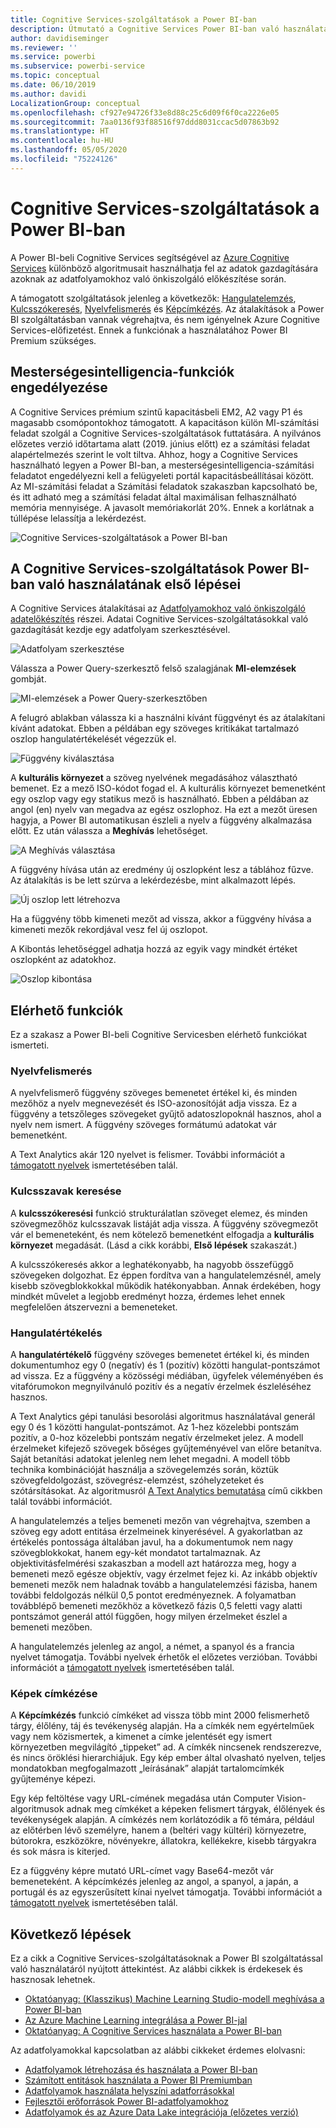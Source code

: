 ```yaml
---
title: Cognitive Services-szolgáltatások a Power BI-ban
description: Útmutató a Cognitive Services Power BI-ban való használatához
author: davidiseminger
ms.reviewer: ''
ms.service: powerbi
ms.subservice: powerbi-service
ms.topic: conceptual
ms.date: 06/10/2019
ms.author: davidi
LocalizationGroup: conceptual
ms.openlocfilehash: cf927e94726f33e8d88c25c6d09f6f0ca2226e05
ms.sourcegitcommit: 7aa0136f93f88516f97ddd8031ccac5d07863b92
ms.translationtype: HT
ms.contentlocale: hu-HU
ms.lasthandoff: 05/05/2020
ms.locfileid: "75224126"
---
```

# <a name="cognitive-services-in-power-bi"></a>Cognitive Services-szolgáltatások a Power BI-ban 

A Power BI-beli Cognitive Services segítségével az [Azure Cognitive Services](https://azure.microsoft.com/services/cognitive-services/) különböző algoritmusait használhatja fel az adatok gazdagítására azoknak az adatfolyamokhoz való önkiszolgáló előkészítése során.

A támogatott szolgáltatások jelenleg a következők: [Hangulatelemzés](https://docs.microsoft.com/azure/cognitive-services/text-analytics/how-tos/text-analytics-how-to-sentiment-analysis), [Kulcsszókeresés](https://docs.microsoft.com/azure/cognitive-services/text-analytics/how-tos/text-analytics-how-to-keyword-extraction), [Nyelvfelismerés](https://docs.microsoft.com/azure/cognitive-services/text-analytics/how-tos/text-analytics-how-to-language-detection) és [Képcímkézés](https://docs.microsoft.com/azure/cognitive-services/computer-vision/concept-tagging-images). Az átalakítások a Power BI szolgáltatásban vannak végrehajtva, és nem igényelnek Azure Cognitive Services-előfizetést. Ennek a funkciónak a használatához Power BI Premium szükséges.

## <a name="enabling-ai-features"></a>**Mesterségesintelligencia-funkciók engedélyezése**

A Cognitive Services prémium szintű kapacitásbeli EM2, A2 vagy P1 és magasabb csomópontokhoz támogatott. A kapacitáson külön MI-számítási feladat szolgál a Cognitive Services-szolgáltatások futtatására. A nyilvános előzetes verzió időtartama alatt (2019. június előtt) ez a számítási feladat alapértelmezés szerint le volt tiltva. Ahhoz, hogy a Cognitive Services használható legyen a Power BI-ban, a mesterségesintelligencia-számítási feladatot engedélyezni kell a felügyeleti portál kapacitásbeállításai között. Az MI-számítási feladat a Számítási feladatok szakaszban kapcsolható be, és itt adható meg a számítási feladat által maximálisan felhasználható memória mennyisége. A javasolt memóriakorlát 20%. Ennek a korlátnak a túllépése lelassítja a lekérdezést.

![Cognitive Services-szolgáltatások a Power BI-ban](media/service-cognitive-services/cognitive-services_01.png)

## <a name="getting-started-with-cognitive-services-in-power-bi"></a>**A Cognitive Services-szolgáltatások Power BI-ban való használatának első lépései**

A Cognitive Services átalakításai az [Adatfolyamokhoz való önkiszolgáló adatelőkészítés](https://powerbi.microsoft.com/blog/introducing-power-bi-data-prep-wtih-dataflows/) részei. Adatai Cognitive Services-szolgáltatásokkal való gazdagítását kezdje egy adatfolyam szerkesztésével.

![Adatfolyam szerkesztése](media/service-cognitive-services/cognitive-services_02.png)

Válassza a Power Query-szerkesztő felső szalagjának **MI-elemzések** gombját.

![MI-elemzések a Power Query-szerkesztőben](media/service-cognitive-services/cognitive-services_03.png)

A felugró ablakban válassza ki a használni kívánt függvényt és az átalakítani kívánt adatokat. Ebben a példában egy szöveges kritikákat tartalmazó oszlop hangulatértékelését végezzük el.

![Függvény kiválasztása](media/service-cognitive-services/cognitive-services_04.png)

A **kulturális környezet** a szöveg nyelvének megadásához választható bemenet. Ez a mező ISO-kódot fogad el. A kulturális környezet bemenetként egy oszlop vagy egy statikus mező is használható. Ebben a példában az angol (en) nyelv van megadva az egész oszlophoz. Ha ezt a mezőt üresen hagyja, a Power BI automatikusan észleli a nyelv a függvény alkalmazása előtt. Ez után válassza a **Meghívás** lehetőséget.

![A Meghívás választása](media/service-cognitive-services/cognitive-services_05.png)

A függvény hívása után az eredmény új oszlopként lesz a táblához fűzve. Az átalakítás is be lett szúrva a lekérdezésbe, mint alkalmazott lépés.

![Új oszlop lett létrehozva](media/service-cognitive-services/cognitive-services_06.png)

Ha a függvény több kimeneti mezőt ad vissza, akkor a függvény hívása a kimeneti mezők rekordjával vesz fel új oszlopot.

A Kibontás lehetőséggel adhatja hozzá az egyik vagy mindkét értéket oszlopként az adatokhoz.

![Oszlop kibontása](media/service-cognitive-services/cognitive-services_07.png)

## <a name="available-functions"></a>**Elérhető funkciók**

Ez a szakasz a Power BI-beli Cognitive Servicesben elérhető funkciókat ismerteti.

### <a name="detect-language"></a>**Nyelvfelismerés**

A nyelvfelismerő függvény szöveges bemenetet értékel ki, és minden mezőhöz a nyelv megnevezését és ISO-azonosítóját adja vissza. Ez a függvény a tetszőleges szövegeket gyűjtő adatoszlopoknál hasznos, ahol a nyelv nem ismert. A függvény szöveges formátumú adatokat vár bemenetként.

A Text Analytics akár 120 nyelvet is felismer. További információt a [támogatott nyelvek](https://docs.microsoft.com/azure/cognitive-services/text-analytics/text-analytics-supported-languages) ismertetésében talál.

### <a name="extract-key-phrases"></a>**Kulcsszavak keresése**

A **kulcsszókeresési** funkció strukturálatlan szöveget elemez, és minden szövegmezőhöz kulcsszavak listáját adja vissza. A függvény szövegmezőt vár el bemeneteként, és nem kötelező bemenetként elfogadja a **kulturális környezet** megadását. (Lásd a cikk korábbi, **Első lépések** szakaszát.)

A kulcsszókeresés akkor a leghatékonyabb, ha nagyobb összefüggő szövegeken dolgozhat. Ez éppen fordítva van a hangulatelemzésnél, amely kisebb szövegblokkokkal működik hatékonyabban. Annak érdekében, hogy mindkét művelet a legjobb eredményt hozza, érdemes lehet ennek megfelelően átszervezni a bemeneteket.

### <a name="score-sentiment"></a>**Hangulatértékelés**

A **hangulatértékelő** függvény szöveges bemenetet értékel ki, és minden dokumentumhoz egy 0 (negatív) és 1 (pozitív) közötti hangulat-pontszámot ad vissza. Ez a függvény a közösségi médiában, ügyfelek véleményében és vitafórumokon megnyilvánuló pozitív és a negatív érzelmek észleléséhez hasznos.

A Text Analytics gépi tanulási besorolási algoritmus használatával generál egy 0 és 1 közötti hangulat-pontszámot. Az 1-hez közelebbi pontszám pozitív, a 0-hoz közelebbi pontszám negatív érzelmeket jelez. A modell érzelmeket kifejező szövegek bőséges gyűjteményével van előre betanítva. Saját betanítási adatokat jelenleg nem lehet megadni. A modell több technika kombinációját használja a szövegelemzés során, köztük szövegfeldolgozást, szövegrész-elemzést, szóhelyzeteket és szótársításokat. Az algoritmusról [A Text Analytics bemutatása](https://blogs.technet.microsoft.com/machinelearning/2015/04/08/introducing-text-analytics-in-the-azure-ml-marketplace/) című cikkben talál további információt.

A hangulatelemzés a teljes bemeneti mezőn van végrehajtva, szemben a szöveg egy adott entitása érzelmeinek kinyerésével. A gyakorlatban az értékelés pontossága általában javul, ha a dokumentumok nem nagy szövegblokkokat, hanem egy-két mondatot tartalmaznak. Az objektivitásfelmérési szakaszban a modell azt határozza meg, hogy a bemeneti mező egésze objektív, vagy érzelmet fejez ki. Az inkább objektív bemeneti mezők nem haladnak tovább a hangulatelemzési fázisba, hanem további feldolgozás nélkül 0,5 pontot eredményeznek. A folyamatban továbblépő bemeneti mezőkhöz a következő fázis 0,5 feletti vagy alatti pontszámot generál attól függően, hogy milyen érzelmeket észlel a bemeneti mezőben.

A hangulatelemzés jelenleg az angol, a német, a spanyol és a francia nyelvet támogatja. További nyelvek érhetők el előzetes verzióban. További információt a [támogatott nyelvek](https://docs.microsoft.com/azure/cognitive-services/text-analytics/text-analytics-supported-languages) ismertetésében talál.

### <a name="tag-images"></a>**Képek címkézése**

A **Képcímkézés** funkció címkéket ad vissza több mint 2000 felismerhető tárgy, élőlény, táj és tevékenység alapján. Ha a címkék nem egyértelműek vagy nem közismertek, a kimenet a címke jelentését egy ismert környezetben megvilágító „tippeket” ad. A címkék nincsenek rendszerezve, és nincs öröklési hierarchiájuk. Egy kép ember által olvasható nyelven, teljes mondatokban megfogalmazott „leírásának” alapját tartalomcímkék gyűjteménye képezi.

Egy kép feltöltése vagy URL-címének megadása után Computer Vision-algoritmusok adnak meg címkéket a képeken felismert tárgyak, élőlények és tevékenységek alapján. A címkézés nem korlátozódik a fő témára, például az előtérben lévő személyre, hanem a (beltéri vagy kültéri) környezetre, bútorokra, eszközökre, növényekre, állatokra, kellékekre, kisebb tárgyakra és sok másra is kiterjed.

Ez a függvény képre mutató URL-címet vagy Base64-mezőt vár bemeneteként. A képcímkézés jelenleg az angol, a spanyol, a japán, a portugál és az egyszerűsített kínai nyelvet támogatja. További információt a [támogatott nyelvek](https://docs.microsoft.com/rest/api/cognitiveservices/computervision/tagimage/tagimage#uri-parameters) ismertetésében talál.

## <a name="next-steps"></a>Következő lépések

Ez a cikk a Cognitive Services-szolgáltatásoknak a Power BI szolgáltatással való használatáról nyújtott áttekintést. Az alábbi cikkek is érdekesek és hasznosak lehetnek. 

* [Oktatóanyag: (Klasszikus) Machine Learning Studio-modell meghívása a Power BI-ban](service-tutorial-invoke-machine-learning-model.md)
* [Az Azure Machine Learning integrálása a Power BI-jal](service-machine-learning-integration.md)
* [Oktatóanyag: A Cognitive Services használata a Power BI-ban](service-tutorial-use-cognitive-services.md)


Az adatfolyamokkal kapcsolatban az alábbi cikkeket érdemes elolvasni:
* [Adatfolyamok létrehozása és használata a Power BI-ban](service-dataflows-create-use.md)
* [Számított entitások használata a Power BI Premiumban](service-dataflows-computed-entities-premium.md)
* [Adatfolyamok használata helyszíni adatforrásokkal](service-dataflows-on-premises-gateways.md)
* [Fejlesztői erőforrások Power BI-adatfolyamokhoz](service-dataflows-developer-resources.md)
* [Adatfolyamok és az Azure Data Lake integrációja (előzetes verzió)](service-dataflows-azure-data-lake-integration.md)